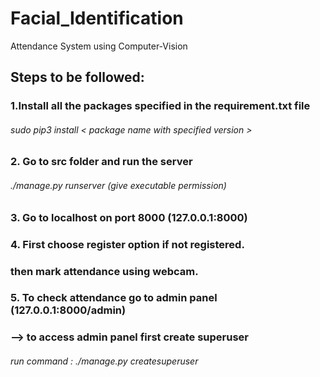 # Facial_Identification
Attendance System using Computer-Vision


## Steps to be followed:

### 1.Install all the packages specified in the requirement.txt file
###### sudo pip3 install &lt; package name with specified version &gt;

### 2. Go to src folder and run the server
###### ./manage.py runserver  (give executable permission)

### 3. Go to localhost on port 8000 (127.0.0.1:8000)
### 4. First choose register option if not registered.
###   then mark attendance using webcam.
### 5. To check attendance go to admin panel (127.0.0.1:8000/admin)
### --> to access admin panel first create superuser
###### run command : ./manage.py createsuperuser